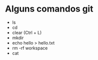 # Alguns comandos git
- ls
- cd
- clear (Ctrl + L)
- mkdir
- echo hello > hello.txt
- rm -rf workspace
- cat
